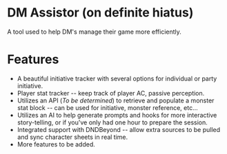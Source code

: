 # DM Assistor (on definite hiatus)
 A tool used to help DM's manage their game more efficiently.

# Features
- A beautiful initiative tracker with several options for individual or party initiative.
- Player stat tracker -- keep track of player AC, passive perception.
- Utilizes an API (_To be determined_) to retrieve and populate a monster stat block -- can be used for initiative, monster reference, etc...
- Utilizes an AI to help generate prompts and hooks for more interactive story-telling, or if you've only had one hour to prepare the session.
- Integrated support with DNDBeyond -- allow extra sources to be pulled and sync character sheets in real time.
- More features to be added.
